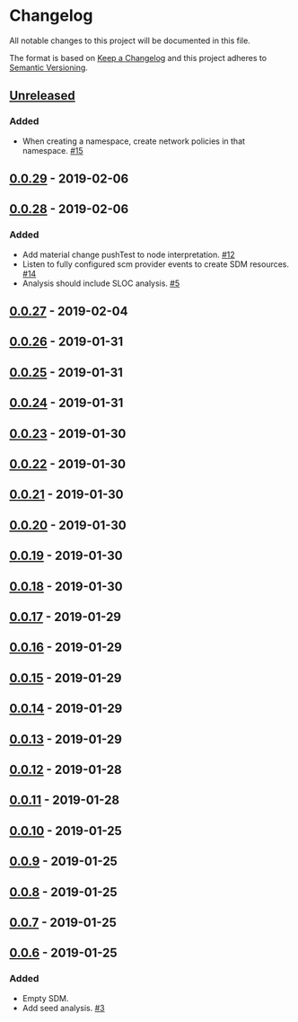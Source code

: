 # Changelog

All notable changes to this project will be documented in this file.

The format is based on [Keep a Changelog](http://keepachangelog.com/)
and this project adheres to [Semantic Versioning](http://semver.org/).

## [Unreleased](https://github.com/atomisthq/global-sdm/compare/0.0.29...HEAD)

### Added

-   When creating a namespace, create network policies in that namespace. [#15](https://github.com/atomisthq/global-sdm/issues/15)

## [0.0.29](https://github.com/atomisthq/global-sdm/compare/0.0.28...0.0.29) - 2019-02-06

## [0.0.28](https://github.com/atomisthq/global-sdm/compare/0.0.27...0.0.28) - 2019-02-06

### Added

-   Add material change pushTest to node interpretation. [#12](https://github.com/atomisthq/global-sdm/issues/12)
-   Listen to fully configured scm provider events to create SDM resources. [#14](https://github.com/atomisthq/global-sdm/issues/14)
-   Analysis should include SLOC analysis. [#5](https://github.com/atomisthq/global-sdm/issues/5)

## [0.0.27](https://github.com/atomisthq/global-sdm/compare/0.0.26...0.0.27) - 2019-02-04

## [0.0.26](https://github.com/atomisthq/global-sdm/compare/0.0.25...0.0.26) - 2019-01-31

## [0.0.25](https://github.com/atomisthq/global-sdm/compare/0.0.24...0.0.25) - 2019-01-31

## [0.0.24](https://github.com/atomisthq/global-sdm/compare/0.0.23...0.0.24) - 2019-01-31

## [0.0.23](https://github.com/atomisthq/global-sdm/compare/0.0.22...0.0.23) - 2019-01-30

## [0.0.22](https://github.com/atomisthq/global-sdm/compare/0.0.21...0.0.22) - 2019-01-30

## [0.0.21](https://github.com/atomisthq/global-sdm/compare/0.0.20...0.0.21) - 2019-01-30

## [0.0.20](https://github.com/atomisthq/global-sdm/compare/0.0.19...0.0.20) - 2019-01-30

## [0.0.19](https://github.com/atomisthq/global-sdm/compare/0.0.18...0.0.19) - 2019-01-30

## [0.0.18](https://github.com/atomisthq/global-sdm/compare/0.0.17...0.0.18) - 2019-01-30

## [0.0.17](https://github.com/atomisthq/global-sdm/compare/0.0.16...0.0.17) - 2019-01-29

## [0.0.16](https://github.com/atomisthq/global-sdm/compare/0.0.15...0.0.16) - 2019-01-29

## [0.0.15](https://github.com/atomisthq/global-sdm/compare/0.0.14...0.0.15) - 2019-01-29

## [0.0.14](https://github.com/atomisthq/global-sdm/compare/0.0.13...0.0.14) - 2019-01-29

## [0.0.13](https://github.com/atomisthq/global-sdm/compare/0.0.12...0.0.13) - 2019-01-29

## [0.0.12](https://github.com/atomisthq/global-sdm/compare/0.0.11...0.0.12) - 2019-01-28

## [0.0.11](https://github.com/atomisthq/global-sdm/compare/0.0.10...0.0.11) - 2019-01-28

## [0.0.10](https://github.com/atomisthq/global-sdm/compare/0.0.9...0.0.10) - 2019-01-25

## [0.0.9](https://github.com/atomisthq/global-sdm/compare/0.0.8...0.0.9) - 2019-01-25

## [0.0.8](https://github.com/atomisthq/global-sdm/compare/0.0.7...0.0.8) - 2019-01-25

## [0.0.7](https://github.com/atomisthq/global-sdm/compare/0.0.6...0.0.7) - 2019-01-25

## [0.0.6](https://github.com/atomisthq/global-sdm/tree/0.0.6) - 2019-01-25

### Added

-   Empty SDM.
-   Add seed analysis. [#3](https://github.com/atomisthq/global-sdm/issues/3)

